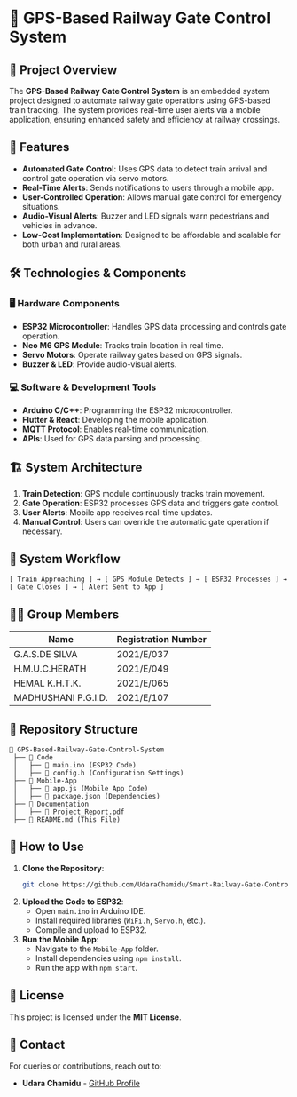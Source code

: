 # 🚦 GPS-Based Railway Gate Control System

## 📌 Project Overview
The **GPS-Based Railway Gate Control System** is an embedded system project designed to automate railway gate operations using GPS-based train tracking. The system provides real-time user alerts via a mobile application, ensuring enhanced safety and efficiency at railway crossings.

## 🎯 Features
- **Automated Gate Control**: Uses GPS data to detect train arrival and control gate operation via servo motors.
- **Real-Time Alerts**: Sends notifications to users through a mobile app.
- **User-Controlled Operation**: Allows manual gate control for emergency situations.
- **Audio-Visual Alerts**: Buzzer and LED signals warn pedestrians and vehicles in advance.
- **Low-Cost Implementation**: Designed to be affordable and scalable for both urban and rural areas.

## 🛠️ Technologies & Components
### 🖥️ Hardware Components
- **ESP32 Microcontroller**: Handles GPS data processing and controls gate operation.
- **Neo M6 GPS Module**: Tracks train location in real time.
- **Servo Motors**: Operate railway gates based on GPS signals.
- **Buzzer & LED**: Provide audio-visual alerts.

### 💻 Software & Development Tools
- **Arduino C/C++**: Programming the ESP32 microcontroller.
- **Flutter & React**: Developing the mobile application.
- **MQTT Protocol**: Enables real-time communication.
- **APIs**: Used for GPS data parsing and processing.

## 🏗️ System Architecture
1. **Train Detection**: GPS module continuously tracks train movement.
2. **Gate Operation**: ESP32 processes GPS data and triggers gate control.
3. **User Alerts**: Mobile app receives real-time updates.
4. **Manual Control**: Users can override the automatic gate operation if necessary.

## 📸 System Workflow
```
[ Train Approaching ] → [ GPS Module Detects ] → [ ESP32 Processes ] → [ Gate Closes ] → [ Alert Sent to App ]
```

## 👨‍💻 Group Members
| Name | Registration Number |
|---------------------------|----------------|
| G.A.S.DE SILVA | 2021/E/037 |
| H.M.U.C.HERATH | 2021/E/049 |
| HEMAL K.H.T.K. | 2021/E/065 |
| MADHUSHANI P.G.I.D. | 2021/E/107 |

## 📂 Repository Structure
```
📁 GPS-Based-Railway-Gate-Control-System
 ├── 📁 Code
 │   ├── 📄 main.ino (ESP32 Code)
 │   ├── 📄 config.h (Configuration Settings)
 ├── 📁 Mobile-App
 │   ├── 📄 app.js (Mobile App Code)
 │   ├── 📄 package.json (Dependencies)
 ├── 📁 Documentation
 │   ├── 📄 Project_Report.pdf
 ├── 📄 README.md (This File)
```

## 🚀 How to Use
1. **Clone the Repository**:
   ```bash
   git clone https://github.com/UdaraChamidu/Smart-Railway-Gate-Control-System.git
   ```
2. **Upload the Code to ESP32**:
   - Open `main.ino` in Arduino IDE.
   - Install required libraries (`WiFi.h`, `Servo.h`, etc.).
   - Compile and upload to ESP32.
3. **Run the Mobile App**:
   - Navigate to the `Mobile-App` folder.
   - Install dependencies using `npm install`.
   - Run the app with `npm start`.

## 📜 License
This project is licensed under the **MIT License**.

## 📝 Contact
For queries or contributions, reach out to:
- **Udara Chamidu** - [GitHub Profile](https://github.com/UdaraChamidu)


